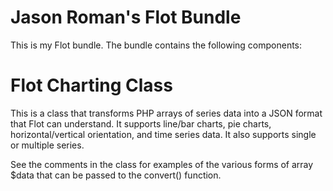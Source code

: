 Jason Roman's Flot Bundle
==============

This is my Flot bundle.  The bundle contains the following components:

# Flot Charting Class

This is a class that transforms PHP arrays of series data into a JSON format that Flot can understand.  It supports line/bar charts, pie charts, horizontal/vertical orientation, and time series data.  It also supports single or multiple series.

See the comments in the class for examples of the various forms of array $data that can be passed to the convert() function.
